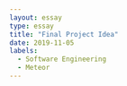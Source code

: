 ```yaml
---
layout: essay
type: essay
title: "Final Project Idea"
date: 2019-11-05
labels:
  - Software Engineering
  - Meteor
---
```

